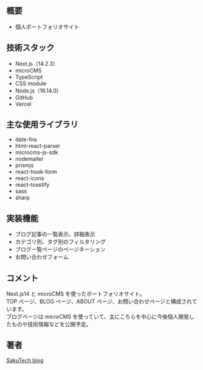 ## 概要

- 個人ポートフォリオサイト

## 技術スタック

- Next.js（14.2.3）
- microCMS
- TypeScript
- CSS module
- Node.js（16.14.0）
- GitHub
- Vercel

## 主な使用ライブラリ

- date-fns
- html-react-parser
- microcms-js-sdk
- nodemailer
- prismjs
- react-hook-form
- react-icons
- react-toastify
- sass
- sharp

## 実装機能

- ブログ記事の一覧表示、詳細表示
- カテゴリ別、タグ別のフィルタリング
- ブログ一覧ページのページネーション
- お問い合わせフォーム

## コメント

Next.js14 と microCMS を使ったポートフォリオサイト。  
TOP ページ、BLOG ページ、ABOUT ページ、お問い合わせページと構成されています。  
ブログページは microCMS を使っていて、主にこちらを中心に今後個人開発したものや技術情報などを公開予定。

## 著者

[SakuTech blog](https://github.com/n-sakuma39/)
